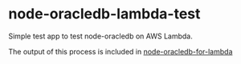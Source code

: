 # node-oracledb-lambda-test
Simple test app to test node-oracledb on AWS Lambda.

The output of this process is included in [node-oracledb-for-lambda](https://github.com/nalbion/node-oracledb-for-lambda)
